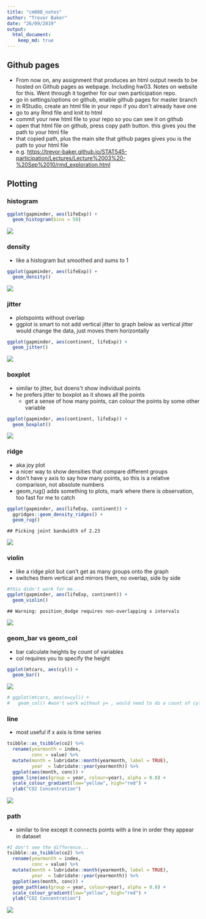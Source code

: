 ```yaml
---
title: "cm008_notes"
author: "Trevor Baker"
date: "26/09/2019"
output: 
  html_document:
    keep_md: true
---
```


## Github pages

- From now on, any assignment that produces an html output needs to be hosted on Github pages as webpage. Including hw03. Notes on website for this. Went through it together for our own participation repo.
 - go in settings/options on github, enable github pages for master branch
 - in RStudio, create an html file in your repo if you don't already have one
  - go to any Rmd file and knit to html
 - commit your new html file to your repo so you can see it on github
 - open that html file on github, press copy path button. this gives you the path to your html file
 - that copied path, plus the main site that github pages gives you is the path to your html file
  - e.g. https://trevor-baker.github.io/STAT545-participation/Lectures/Lecture%2003%20-%20Sep%2010/rmd_exploration.html
  
  
## Plotting




### __histogram__

```r
ggplot(gapminder, aes(lifeExp)) +
  geom_histogram(bins = 50)
```

![](cm008_notes_files/figure-html/hist-1.png)<!-- -->


### __density__
 - like a histogram but smoothed and sums to 1

```r
ggplot(gapminder, aes(lifeExp)) +
  geom_density()
```

![](cm008_notes_files/figure-html/dens-1.png)<!-- -->
 
### __jitter__
 - plotspoints without overlap
 - ggplot is smart to not add vertical jitter to graph below as vertical jitter would change the data, just moves them horizontally
 

```r
ggplot(gapminder, aes(continent, lifeExp)) +
  geom_jitter()
```

![](cm008_notes_files/figure-html/jitt-1.png)<!-- -->
 
### __boxplot__
  - similar to jitter, but doens't show individual points
  - he prefers jitter to boxplot as it shows all the points
    - get a sense of how many points, can colour the points by some other variable


```r
ggplot(gapminder, aes(continent, lifeExp)) +
  geom_boxplot()
```

![](cm008_notes_files/figure-html/box-1.png)<!-- -->
    
### __ridge__
 - aka joy plot
 - a nicer way to show densities that compare different groups
 - don't have y axis to say how many points, so this is a relative comparison, not absolute numbers
 - geom_rug() adds something to plots, mark where there is observation, too fast for me to catch
 

```r
ggplot(gapminder, aes(lifeExp, continent)) +
  ggridges::geom_density_ridges() +
  geom_rug()
```

```
## Picking joint bandwidth of 2.23
```

![](cm008_notes_files/figure-html/ridge-1.png)<!-- -->

### violin
 - like a ridge plot but can't get as many groups onto the graph
 - switches them vertical and mirrors them, no overlap, side by side
 

```r
#this didn't work for me...
ggplot(gapminder, aes(lifeExp, continent)) +
  geom_violin()
```

```
## Warning: position_dodge requires non-overlapping x intervals
```

![](cm008_notes_files/figure-html/viol-1.png)<!-- -->

### geom_bar vs geom_col
 - bar calculate heights by count of variables
 - col requires you to specify the height

```r
ggplot(mtcars, aes(cyl)) +
  geom_bar()
```

![](cm008_notes_files/figure-html/bar-1.png)<!-- -->

```r
# ggplot(mtcars, aes(x=cyl)) +
#   geom_col() #won't work without y= , would need to do a count of cyl rows with dplyr and piping to provide the data for this function to work
```


### line
  - most useful if x axis is time series


```r
tsibble::as_tsibble(co2) %>% 
  rename(yearmonth = index,
         conc = value) %>% 
  mutate(month = lubridate::month(yearmonth, label = TRUE),
         year  = lubridate::year(yearmonth)) %>% 
  ggplot(aes(month, conc)) +
  geom_line(aes(group = year, colour=year), alpha = 0.8) +
  scale_colour_gradient(low="yellow", high="red") +
  ylab("CO2 Concentration")
```

![](cm008_notes_files/figure-html/line_CO2-1.png)<!-- -->


### path
 - similar to line except it connects points with a line in order they appear in dataset
 

```r
#I don't see the difference...
tsibble::as_tsibble(co2) %>% 
  rename(yearmonth = index,
         conc = value) %>% 
  mutate(month = lubridate::month(yearmonth, label = TRUE),
         year  = lubridate::year(yearmonth)) %>% 
  ggplot(aes(month, conc)) +
  geom_path(aes(group = year, colour=year), alpha = 0.8) +
  scale_colour_gradient(low="yellow", high="red") +
  ylab("CO2 Concentration")
```

![](cm008_notes_files/figure-html/path-1.png)<!-- -->

    
